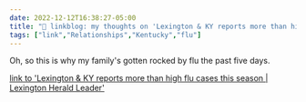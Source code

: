 ```yaml
---
date: 2022-12-12T16:38:27-05:00
title: "🔗 linkblog: my thoughts on 'Lexington & KY reports more than high flu cases this season | Lexington Herald Leader'"
tags: ["link","Relationships","Kentucky","flu"]
---
```

Oh, so this is why my family's gotten rocked by flu the past five days.  
 

[link to 'Lexington & KY reports more than high flu cases this season | Lexington Herald Leader'](https://www.kentucky.com/news/state/kentucky/article269909877.html)
